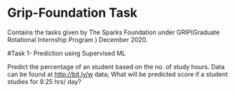 # Grip-Foundation Task
Contains the tasks given by The Sparks Foundation under GRIP(Graduate Rotational Internship Program ) December 2020.

#Task 1- Prediction using Supervised ML

Predict the percentage of an student based on the no. of study hours. Data can be found at http://bit.ly/w data; What will be predicted score if a student studies for 9.25 hrs/ day?
